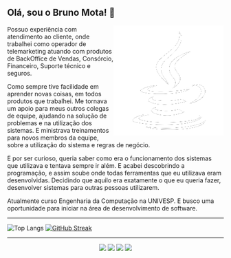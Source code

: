 ## Olá, sou o Bruno Mota! 👋


<img align=right src="https://github.com/brumotadev/brumotadev/blob/main/assets/coffee.png">

<p>
Possuo experiência com atendimento ao cliente, onde trabalhei como operador de telemarketing atuando com produtos de BackOffice de Vendas, Consórcio, Financeiro, Suporte técnico e seguros.

Como sempre tive facilidade em aprender novas coisas, em todos produtos que trabalhei. Me tornava um apoio para meus outros colegas de equipe, ajudando na solução de problemas e na utilização dos sistemas. E ministrava treinamentos para novos membros da equipe, sobre a utilização do sistema e regras de negócio.

E por ser curioso, queria saber como era o funcionamento dos sistemas que utilizava e tentava sempre ir além. E acabei descobrindo a programação, e assim soube onde todas ferramentas que eu utilizava eram desenvolvidas. Decidindo que aquilo era exatamente o que eu queria fazer, desenvolver sistemas para outras pessoas utilizarem.

Atualmente curso Engenharia da Computação na UNIVESP. E busco uma oportunidade para iniciar na área de desenvolvimento de software.
</p>




---

![Top Langs](https://github-readme-stats-git-masterrstaa-rickstaa.vercel.app/api/top-langs/?username=brumotadev&bg_color=000&border_color=30A3DC&title_color=E94D5F&text_color=FFF)
[![GitHub Streak](https://streak-stats.demolab.com/?user=brumotadev&theme=bear&background=000&border=30A3DC&dates=FFF)](https://git.io/streak-stats)

---

<p align=center>
<a href="https://www.linkedin.com/in/brumotadev/"><img src="https://img.shields.io/badge/linkedin-%230077B5.svg?style=for-the-badge&logo=linkedin&logoColor=white"></a> <a href="https://www.linkedin.com/in/brumotadev/"><img src="https://img.shields.io/badge/Instagram-E4405F.svg?style=for-the-badge&logo=Instagram&logoColor=white"></a> <a href="https://www.linkedin.com/in/brumotadev/"><img src="https://img.shields.io/badge/WhatsApp-25D366.svg?style=for-the-badge&logo=WhatsApp&logoColor=white"></a> </a> <a href="https://www.linkedin.com/in/brumotadev/"><img src="https://img.shields.io/badge/Telegram-2CA5E0?style=for-the-badge&logo=telegram&logoColor=white"></a>
</p>
